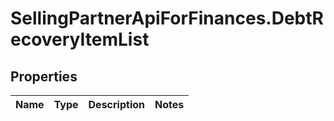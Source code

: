 # SellingPartnerApiForFinances.DebtRecoveryItemList

## Properties
Name | Type | Description | Notes
------------ | ------------- | ------------- | -------------


